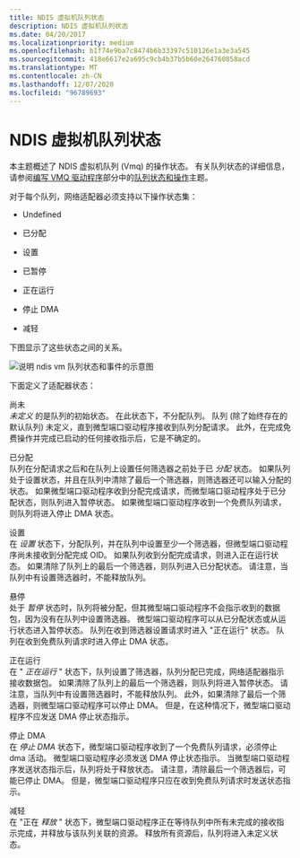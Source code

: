 ```yaml
---
title: NDIS 虚拟机队列状态
description: NDIS 虚拟机队列状态
ms.date: 04/20/2017
ms.localizationpriority: medium
ms.openlocfilehash: b1f74e9ba7c8474b6b33397c510126e1a3e3a545
ms.sourcegitcommit: 418e6617e2a695c9cb4b37b5b60e264760858acd
ms.translationtype: MT
ms.contentlocale: zh-CN
ms.lasthandoff: 12/07/2020
ms.locfileid: "96789693"
---
```

# <a name="ndis-virtual-machine-queue-states"></a>NDIS 虚拟机队列状态





本主题概述了 NDIS 虚拟机队列 (Vmq) 的操作状态。 有关队列状态的详细信息，请参阅[编写 VMQ 驱动程序](writing-vmq-drivers.md)部分中的[队列状态和操作](queue-states-and-operations.md)主题。

对于每个队列，网络适配器必须支持以下操作状态集：

-   Undefined

-   已分配

-   设置

-   已暂停

-   正在运行

-   停止 DMA

-   减轻

下图显示了这些状态之间的关系。

![说明 ndis vm 队列状态和事件的示意图](images/queuestate.png)

下面定义了适配器状态：

<a href="" id="undefined"></a>尚未  
*未定义* 的是队列的初始状态。 在此状态下，不分配队列。 队列 (除了始终存在的默认队列) 未定义，直到微型端口驱动程序接收到队列分配请求。 此外，在完成免费操作并完成已启动的任何接收指示后，它是不确定的。

<a href="" id="allocated"></a>已分配  
队列在分配请求之后和在队列上设置任何筛选器之前处于已 *分配* 状态。 如果队列处于设置状态，并且在队列中清除了最后一个筛选器，则筛选器还可以输入分配的状态。 如果微型端口驱动程序收到分配完成请求，而微型端口驱动程序处于已分配状态，则队列进入暂停状态。 如果微型端口驱动程序收到一个免费队列请求，则队列将进入停止 DMA 状态。

<a href="" id="set"></a>设置  
在 *设置* 状态下，分配队列，并在队列中设置至少一个筛选器，但微型端口驱动程序尚未接收到分配完成 OID。 如果队列收到分配完成请求，则进入正在运行状态。 如果清除了队列上的最后一个筛选器，则队列进入已分配状态。 请注意，当队列中有设置筛选器时，不能释放队列。

<a href="" id="paused"></a>悬停  
处于 *暂停* 状态时，队列将被分配，但其微型端口驱动程序不会指示收到的数据包，因为没有在队列中设置筛选器。 微型端口驱动程序可以从已分配状态或从运行状态进入暂停状态。 队列在收到筛选器设置请求时进入 "正在运行" 状态。 队列在收到免费队列请求时进入停止 DMA 状态。

<a href="" id="running"></a>正在运行  
在 " *正在运行* " 状态下，队列设置了筛选器，队列分配已完成，网络适配器指示接收数据包。 如果清除了队列上的最后一个筛选器，则队列将进入暂停状态。 请注意，当队列中有设置筛选器时，不能释放队列。 此外，如果清除了最后一个筛选器，则微型端口驱动程序可以停止 DMA。 但是，在这种情况下，微型端口驱动程序不应发送 DMA 停止状态指示。

<a href="" id="stop-dma"></a>停止 DMA  
在 *停止 DMA* 状态下，微型端口驱动程序收到了一个免费队列请求，必须停止 dma 活动。 微型端口驱动程序必须发送 DMA 停止状态指示。 当微型端口驱动程序发送状态指示后，队列将处于释放状态。 请注意，清除最后一个筛选器后，可能已停止 DMA。 但是，微型端口驱动程序只应在收到免费队列请求时发送状态指示。

<a href="" id="freeing"></a>减轻  
在 "正在 *释放* " 状态下，微型端口驱动程序正在等待队列中所有未完成的接收指示完成，并释放与该队列关联的资源。 释放所有资源后，队列将进入未定义状态。

 

 





